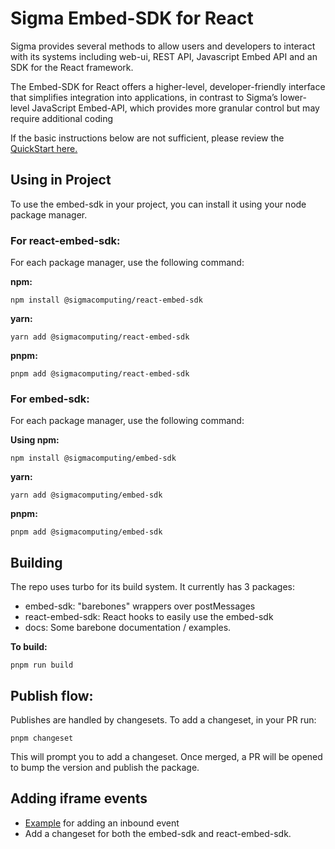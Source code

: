# Sigma Embed-SDK for React
Sigma provides several methods to allow users and developers to interact with its systems including web-ui, REST API, Javascript Embed API and an SDK for the React framework.

The Embed-SDK for React offers a higher-level, developer-friendly interface that simplifies integration into applications, in contrast to Sigma’s lower-level JavaScript Embed-API, which provides more granular control but may require additional coding

If the basic instructions below are not sufficient, please review the [QuickStart here.](https://quickstarts.sigmacomputing.com/guide/embedding_15_embed_sdk/index.html?index=..%2F..index#0)

## Using in Project
To use the embed-sdk in your project, you can install it using your node package manager.

### For react-embed-sdk:
For each package manager, use the following command:

**npm:**
```code
npm install @sigmacomputing/react-embed-sdk
```

**yarn:**
```code
yarn add @sigmacomputing/react-embed-sdk
```

**pnpm:**
```code
pnpm add @sigmacomputing/react-embed-sdk
```

### For embed-sdk:
For each package manager, use the following command:

**Using npm:**
```code
npm install @sigmacomputing/embed-sdk
```

**yarn:**
```code
yarn add @sigmacomputing/embed-sdk
```

**pnpm:**
```code
pnpm add @sigmacomputing/embed-sdk
```

## Building
The repo uses turbo for its build system. It currently has 3 packages:

- embed-sdk: "barebones" wrappers over postMessages
- react-embed-sdk: React hooks to easily use the embed-sdk
- docs: Some barebone documentation / examples.

**To build:**
```code
pnpm run build
```

## Publish flow:
Publishes are handled by changesets. To add a changeset, in your PR run:
```code
pnpm changeset
```

This will prompt you to add a changeset. Once merged, a PR will be opened to bump the version and publish the package.

## Adding iframe events
- [Example](https://github.com/sigmacomputing/embed-sdk/pull/31) for adding an inbound event
- Add a changeset for both the embed-sdk and react-embed-sdk.
